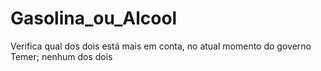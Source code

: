 # Gasolina_ou_Alcool
Verifica qual dos dois está mais em conta, no atual momento do governo Temer; nenhum dos dois
